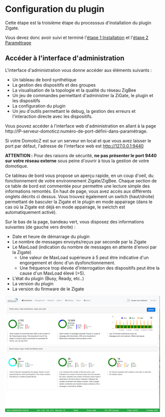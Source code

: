 # Configuration du plugin


Cette étape est la troisième étape du processsus d'installation du plugin Zigate.

Vous devez donc avoir suivi et terminé l'[étape 1 Installation](Plugin_Installation.md) et l'[étape 2 Paramétrage](Plugin_Parametrage.md)

## Accéder à l'interface d'administration

L'interface d'administration vous donne accéder aux éléments suivants :
- Un tableau de bord synthétique
- La gestion des dispositifs et des groupes
- La visualisation de la topologie et la qualité du réseau ZigBee
- Un jeu de commandes permettant d'administrer la ZiGate, le plugin et les dispositifs
- La configuration du plugin
- Un jeu d'outils permettant le debug, la gestion des erreurs et l'interaction directe avec les dispositifs.

Vous pouvez accéder à l'interface web d'administration en allant à la page http://IP-serveur-domoticz:numéro-de-port-défini-dans-paramétrage.

Si votre DomoticZ est sur un serveur en local et que vous avez laisser le port par défaut, l'adresse de l'interface web est http://127.0.0.1:9440

**ATTENTION :** Pour des raisons de sécurité, **ne pas présenter le port 9440 sur votre réseau externe** sous peine d'ouvrir à tous la gestion de votre domotique.

Ce tableau de bord vous propose un aperçu rapide, en un coup d'oeil, du fonctionnement de votre environnement Zigate/ZigBee.
Chaque section de ce table de bord est commentée pour permettre une lecture simple des informations remontés.
En haut de page, vous avez accés aux différents onglets décrits ci dessus. Vous trouvez également un switch (haut/droite) permettant de basculer la Zigate et le plugin en mode appairage (dans le cas où la Zigate est déjà en mode appairage, le swictch est automatiquement activé).

Sur le bas de la page, bandeau vert, vous disposez des informations suivantes (de gauche vers droite) :
- Date et heure de démarrage du plugin
- Le nombre de messages envoyés/reçus par seconde par la Zigate
- Le MaxLoad (indication du nombre de messages en attente d'envoi par la Zigate)
  - Une valeur de MaxLoad supérieure à 5 peut être indicative d'un engorgement et donc d'un dysfonctionnement.
  - Une fréquence trop élevée d'interrogation des dispositifs peut être la cause d'un MaxLoad élevé (>5).
- L'état du plugin (Busy, Ready, etc..)
- La version du plugin
- La version du firmware de le Zigate

![Zigate Web Admin Interface](../Images/Dashboard.png)

